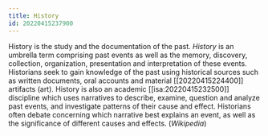```yaml
---
title: History
id: 20220415237900
---
```


History is the study and the documentation of the past. *History* is an umbrella term comprising past events as well as the memory, discovery, collection, organization, presentation and interpretation of these events. Historians seek to gain knowledge of the past using historical sources such as written documents, oral accounts and material [[20220415224400]] artifacts (art). History is also an academic [[isa:20220415232500]] discipline which uses narratives to describe, examine, question and analyze past events, and investigate patterns of their cause and effect. Historians often debate concerning which narrative best explains an event, as well as the significance of different causes and effects. (*Wikipedia*)
